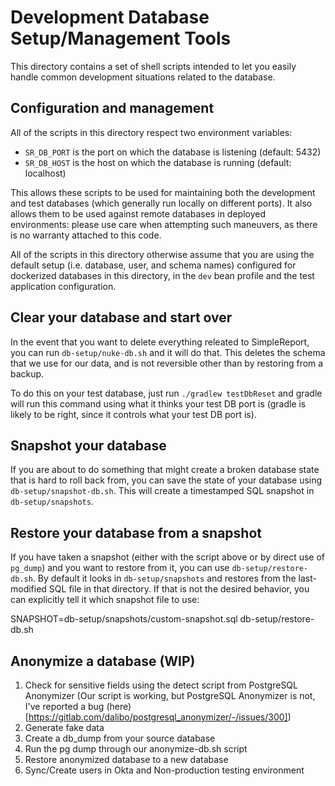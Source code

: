 # Development Database Setup/Management Tools

This directory contains a set of shell scripts intended to let you easily
handle common development situations related to the database.

## Configuration and management

All of the scripts in this directory respect two environment variables:

- `SR_DB_PORT` is the port on which the database is listening (default: 5432)
- `SR_DB_HOST` is the host on which the database is running (default: localhost)

This allows these scripts to be used for maintaining both the development and
test databases (which generally run locally on different ports). It also allows
them to be used against remote databases in deployed environments: please use
care when attempting such maneuvers, as there is no warranty attached to this
code.

All of the scripts in this directory otherwise assume that you are using the
default setup (i.e. database, user, and schema names) configured for dockerized
databases in this directory, in the `dev` bean profile and the test application
configuration.

## Clear your database and start over

In the event that you want to delete everything releated to SimpleReport,
you can run `db-setup/nuke-db.sh` and it will do that. This deletes the schema
that we use for our data, and is not reversible other than by restoring from a
backup.

To do this on your test database, just run `./gradlew testDbReset` and gradle
will run this command using what it thinks your test DB port is (gradle is
likely to be right, since it controls what your test DB port is).

## Snapshot your database

If you are about to do something that might create a broken database state that
is hard to roll back from, you can save the state of your database using
`db-setup/snapshot-db.sh`.  This will create a timestamped SQL snapshot in `db-setup/snapshots`.

## Restore your database from a snapshot

If you have taken a snapshot (either with the script above or by direct use of
`pg_dump`) and you want to restore from it, you can use
`db-setup/restore-db.sh`. By default it looks in `db-setup/snapshots` and
restores from the last-modified SQL file in that directory. If that is not the
desired behavior, you can explicitly tell it which snapshot file to use:

   SNAPSHOT=db-setup/snapshots/custom-snapshot.sql db-setup/restore-db.sh

## Anonymize a database (WIP)

1. Check for sensitive fields using the detect script from PostgreSQL Anonymizer (Our script is working, but PostgreSQL Anonymizer is not, I've reported a bug (here)[https://gitlab.com/dalibo/postgresql_anonymizer/-/issues/300])
1. Generate fake data
1. Create a db_dump from your source database
1. Run the pg dump through our anonymize-db.sh script
1. Restore anonymized database to a new database
1. Sync/Create users in Okta and Non-production testing environment
